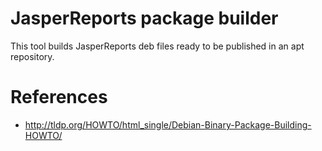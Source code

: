 # JasperReports package builder
This tool builds JasperReports deb files ready to be published in an apt 
repository.

# References
 * http://tldp.org/HOWTO/html_single/Debian-Binary-Package-Building-HOWTO/
